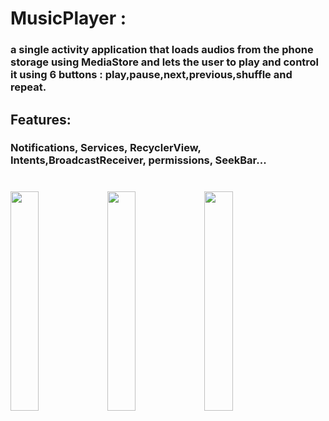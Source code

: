 # MusicPlayer : 
### a single activity application that loads audios from the phone storage using MediaStore and lets the user to play and control it using 6 buttons : play,pause,next,previous,shuffle and repeat. 

## Features:

### Notifications, Services, RecyclerView, Intents,BroadcastReceiver, permissions, SeekBar...


#
<img src="https://github.com/25THELL52/Guess_country_Flag/assets/79938851/cbac469b-a421-4107-bcc6-679440a2ec69" width=30% height=30%>
<img src="https://github.com/25THELL52/Guess_country_Flag/assets/79938851/fc19e979-a357-4538-97a9-23363b550ae4" width=30% height=30%>
<img src="https://github.com/25THELL52/Guess_country_Flag/assets/79938851/fab8f54c-453a-4cf9-9bbb-1af9ed0ab7f3" width=30% height=30%>

